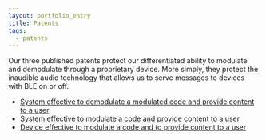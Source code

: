```yaml
---
layout: portfolio_entry
title: Patents
tags:
  - patents
---
```


Our three published patents protect our differentiated ability to modulate and demodulate through a proprietary device. More simply, they protect the inaudible audio technology that allows us to serve messages to devices with BLE on or off.

*  [System effective to demodulate a modulated code and provide content to a user](https://www.google.com/patents/US20130288723?dq=Sonic+Notify+Inc&ei=38NTVPCXJc_gsATbtoD4CQ&cl=en)
*  [System effective to modulate a code and provide content to a user](https://www.google.com/patents/US20130078988?dq=Sonic+Notify+Inc&ei=38NTVPCXJc_gsATbtoD4CQ&cl=en)
*  [Device effective to modulate a code and to provide content to a user](https://www.google.com/patents/US20130079058?dq=Sonic+Notify+Inc&ei=38NTVPCXJc_gsATbtoD4CQ&cl=en)

